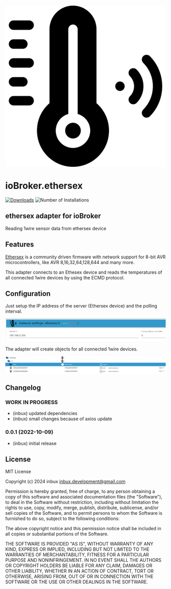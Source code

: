 ![Logo](admin/ethersex.png)

# ioBroker.ethersex

[![Downloads](https://img.shields.io/npm/dm/iobroker.ethersex.svg)](https://www.npmjs.com/package/iobroker.ethersex)
![Number of Installations](https://iobroker.live/badges/ethersex-installed.svg)

## ethersex adapter for ioBroker

Reading 1wire sensor data from ethersex device

## Features

[Ethersex](https://www.ethersex.de/) is a community driven firmware with network support for 8-bit AVR microcontrollers, like AVR 8,16,32,64,128,644 and many more.

This adapter connects to an Ethesex device and reads the temperatures of all connected 1wire devices by using the ECMD protocol.

## Configuration

Just setup the IP address of the server (Ethersex device) and the polling interval.

![](/docs/ethersex_setup.png)

The adapter will create objects for all connected 1wire devices.

![](/docs/ethersex_objects.png)

## Changelog

<!--
	Placeholder for the next version (at the beginning of the line):
	### **WORK IN PROGRESS**
-->

### **WORK IN PROGRESS**

-   (inbux) updated dependencies
-   (inbux) small changes because of axios update

### 0.0.1 (2022-10-09)

-   (inbux) initial release

## License

MIT License

Copyright (c) 2024 inbux <inbux.development@gmail.com>

Permission is hereby granted, free of charge, to any person obtaining a copy
of this software and associated documentation files (the "Software"), to deal
in the Software without restriction, including without limitation the rights
to use, copy, modify, merge, publish, distribute, sublicense, and/or sell
copies of the Software, and to permit persons to whom the Software is
furnished to do so, subject to the following conditions:

The above copyright notice and this permission notice shall be included in all
copies or substantial portions of the Software.

THE SOFTWARE IS PROVIDED "AS IS", WITHOUT WARRANTY OF ANY KIND, EXPRESS OR
IMPLIED, INCLUDING BUT NOT LIMITED TO THE WARRANTIES OF MERCHANTABILITY,
FITNESS FOR A PARTICULAR PURPOSE AND NONINFRINGEMENT. IN NO EVENT SHALL THE
AUTHORS OR COPYRIGHT HOLDERS BE LIABLE FOR ANY CLAIM, DAMAGES OR OTHER
LIABILITY, WHETHER IN AN ACTION OF CONTRACT, TORT OR OTHERWISE, ARISING FROM,
OUT OF OR IN CONNECTION WITH THE SOFTWARE OR THE USE OR OTHER DEALINGS IN THE
SOFTWARE.
